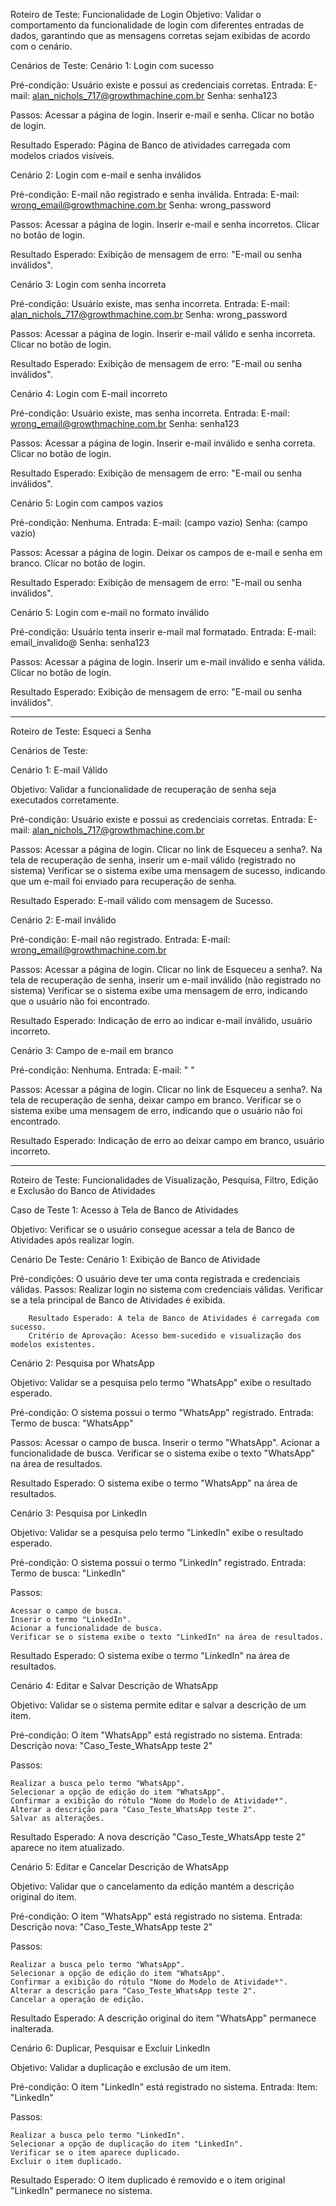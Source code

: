 Roteiro de Teste: Funcionalidade de Login
Objetivo:
    Validar o comportamento da funcionalidade de login com diferentes entradas de dados, garantindo que as mensagens corretas sejam exibidas de acordo com o cenário.

Cenários de Teste:
Cenário 1: Login com sucesso

Pré-condição: Usuário existe e possui as credenciais corretas.
    Entrada:
        E-mail: alan_nichols_717@growthmachine.com.br
        Senha: senha123

Passos:
    Acessar a página de login.
    Inserir e-mail e senha.
    Clicar no botão de login.

Resultado Esperado: 
    Página de Banco de atividades carregada com modelos criados visíveis.
    
Cenário 2: Login com e-mail e senha inválidos

Pré-condição: E-mail não registrado e senha inválida.
    Entrada:
        E-mail: wrong_email@growthmachine.com.br
        Senha: wrong_password

Passos:
    Acessar a página de login.
    Inserir e-mail e senha incorretos.
    Clicar no botão de login.
    
Resultado Esperado: 
    Exibição de mensagem de erro: "E-mail ou senha inválidos".

Cenário 3: Login com senha incorreta

Pré-condição: Usuário existe, mas senha incorreta.
    Entrada:
        E-mail: alan_nichols_717@growthmachine.com.br
        Senha: wrong_password

Passos:
    Acessar a página de login.
    Inserir e-mail válido e senha incorreta.
    Clicar no botão de login.
    
Resultado Esperado: 
    Exibição de mensagem de erro: "E-mail ou senha inválidos".

Cenário 4: Login com E-mail incorreto

Pré-condição: Usuário existe, mas senha incorreta.
    Entrada:
        E-mail: wrong_email@growthmachine.com.br
        Senha: senha123

Passos:
    Acessar a página de login.
    Inserir e-mail inválido e senha correta.
    Clicar no botão de login.
   
Resultado Esperado: 
    Exibição de mensagem de erro: "E-mail ou senha inválidos".

Cenário 5: Login com campos vazios

Pré-condição: Nenhuma.
    Entrada:
        E-mail: (campo vazio)
        Senha: (campo vazio)

Passos:
    Acessar a página de login.
    Deixar os campos de e-mail e senha em branco.
    Clicar no botão de login.
    
Resultado Esperado: 
    Exibição de mensagem de erro: "E-mail ou senha inválidos".

Cenário 5: Login com e-mail no formato inválido

Pré-condição: Usuário tenta inserir e-mail mal formatado.
        Entrada:
        E-mail: email_invalido@
        Senha: senha123

Passos:
    Acessar a página de login.
    Inserir um e-mail inválido e senha válida.
    Clicar no botão de login.
    
Resultado Esperado: 
    Exibição de mensagem de erro: "E-mail ou senha inválidos".

----------------------------------------------------------------------------------

Roteiro de Teste: Esqueci a Senha

Cenários de Teste:

Cenário 1: E-mail Válido

Objetivo: 
    Validar a funcionalidade de recuperação de senha seja executados corretamente.

Pré-condição: Usuário existe e possui as credenciais corretas.
    Entrada:
        E-mail: alan_nichols_717@growthmachine.com.br

Passos:
    Acessar a página de login.
    Clicar no link de Esqueceu a senha?.
    Na tela de recuperação de senha, inserir um e-mail válido (registrado no sistema)
    Verificar se o sistema exibe uma mensagem de sucesso, indicando que um e-mail foi enviado para recuperação de senha.

Resultado Esperado: 
    E-mail válido com mensagem de Sucesso.

Cenário 2: E-mail inválido

Pré-condição: E-mail não registrado.
    Entrada:
        E-mail: wrong_email@growthmachine.com.br

Passos:
    Acessar a página de login.
    Clicar no link de Esqueceu a senha?.
    Na tela de recuperação de senha, inserir um e-mail inválido (não registrado no sistema)
    Verificar se o sistema exibe uma mensagem de erro, indicando que o usuário não foi encontrado.

Resultado Esperado: 
    Indicação de erro ao indicar e-mail inválido, usuário incorreto.

Cenário 3: Campo de e-mail em branco

Pré-condição: Nenhuma.
    Entrada:
        E-mail: "  "

Passos:
    Acessar a página de login.
    Clicar no link de Esqueceu a senha?.
    Na tela de recuperação de senha, deixar campo em branco.
    Verificar se o sistema exibe uma mensagem de erro, indicando que o usuário não foi encontrado.

Resultado Esperado: 
    Indicação de erro ao deixar campo em branco, usuário incorreto.

----------------------------------------------------------------------------------

Roteiro de Teste: Funcionalidades de Visualização, Pesquisa, Filtro, Edição e Exclusão do Banco de Atividades

Caso de Teste 1: Acesso à Tela de Banco de Atividades

Objetivo: 
    Verificar se o usuário consegue acessar a tela de Banco de Atividades após realizar login.

Cenário De Teste:
Cenário 1: Exibição de Banco de Atividade

Pré-condições: O usuário deve ter uma conta registrada e credenciais válidas.
    Passos:
        Realizar login no sistema com credenciais válidas.
        Verificar se a tela principal de Banco de Atividades é exibida.

        Resultado Esperado: A tela de Banco de Atividades é carregada com sucesso.
        Critério de Aprovação: Acesso bem-sucedido e visualização dos modelos existentes.

Cenário 2: Pesquisa por WhatsApp

Objetivo:
    Validar se a pesquisa pelo termo "WhatsApp" exibe o resultado esperado.

Pré-condição:
O sistema possui o termo "WhatsApp" registrado.
    Entrada:
        Termo de busca: "WhatsApp"

Passos:
    Acessar o campo de busca.
    Inserir o termo "WhatsApp".
    Acionar a funcionalidade de busca.
    Verificar se o sistema exibe o texto "WhatsApp" na área de resultados.
    
Resultado Esperado:
    O sistema exibe o termo "WhatsApp" na área de resultados.

Cenário 3: Pesquisa por LinkedIn

Objetivo:
    Validar se a pesquisa pelo termo "LinkedIn" exibe o resultado esperado.

Pré-condição:
    O sistema possui o termo "LinkedIn" registrado.
        Entrada:
            Termo de busca: "LinkedIn"

Passos:

    Acessar o campo de busca.
    Inserir o termo "LinkedIn".
    Acionar a funcionalidade de busca.
    Verificar se o sistema exibe o texto "LinkedIn" na área de resultados.

Resultado Esperado:
    O sistema exibe o termo "LinkedIn" na área de resultados.

Cenário 4: Editar e Salvar Descrição de WhatsApp

Objetivo:
    Validar se o sistema permite editar e salvar a descrição de um item.

Pré-condição:
    O item "WhatsApp" está registrado no sistema.
        Entrada:
            Descrição nova: "Caso_Teste_WhatsApp teste 2"

Passos:

    Realizar a busca pelo termo "WhatsApp".
    Selecionar a opção de edição do item "WhatsApp".
    Confirmar a exibição do rótulo "Nome do Modelo de Atividade*".
    Alterar a descrição para "Caso_Teste_WhatsApp teste 2".
    Salvar as alterações.

Resultado Esperado:
    A nova descrição "Caso_Teste_WhatsApp teste 2" aparece no item atualizado.

Cenário 5: Editar e Cancelar Descrição de WhatsApp

Objetivo:
    Validar que o cancelamento da edição mantém a descrição original do item.

Pré-condição:
    O item "WhatsApp" está registrado no sistema.
        Entrada:
            Descrição nova: "Caso_Teste_WhatsApp teste 2"

Passos:

    Realizar a busca pelo termo "WhatsApp".
    Selecionar a opção de edição do item "WhatsApp".
    Confirmar a exibição do rótulo "Nome do Modelo de Atividade*".
    Alterar a descrição para "Caso_Teste_WhatsApp teste 2".
    Cancelar a operação de edição.

Resultado Esperado:
    A descrição original do item "WhatsApp" permanece inalterada.

Cenário 6: Duplicar, Pesquisar e Excluir LinkedIn

Objetivo:
    Validar a duplicação e exclusão de um item.

Pré-condição:
    O item "LinkedIn" está registrado no sistema.
        Entrada:
        Item: "LinkedIn"

Passos:

    Realizar a busca pelo termo "LinkedIn".
    Selecionar a opção de duplicação do item "LinkedIn".
    Verificar se o item aparece duplicado.
    Excluir o item duplicado.

Resultado Esperado:
    O item duplicado é removido e o item original "LinkedIn" permanece no sistema.
